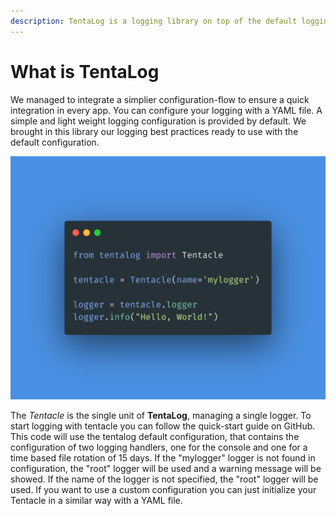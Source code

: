 ```yaml
---
description: TentaLog is a logging library on top of the default logging library in Python.
---
```


# What is TentaLog

We managed to integrate a simplier configuration-flow to ensure a quick integration in every app. You can configure your logging with a YAML file. A simple and light weight logging configuration is provided by default. We brought in this library our logging best practices ready to use with the default configuration.

![Quick and dirty tentalog configuration](../.gitbook/assets/tentalog-bg-01.8851c5c6.png)

The _Tentacle_ is the single unit of **TentaLog**, managing a single logger. To start logging with tentacle you can follow the quick-start guide on GitHub. This code will use the tentalog default configuration, that contains the configuration of two logging handlers, one for the console and one for a time based file rotation of 15 days. If the "mylogger" logger is not found in configuration, the "root" logger will be used and a warning message will be showed. If the name of the logger is not specified, the "root" logger will be used. If you want to use a custom configuration you can just initialize your Tentacle in a similar way with a YAML file.

